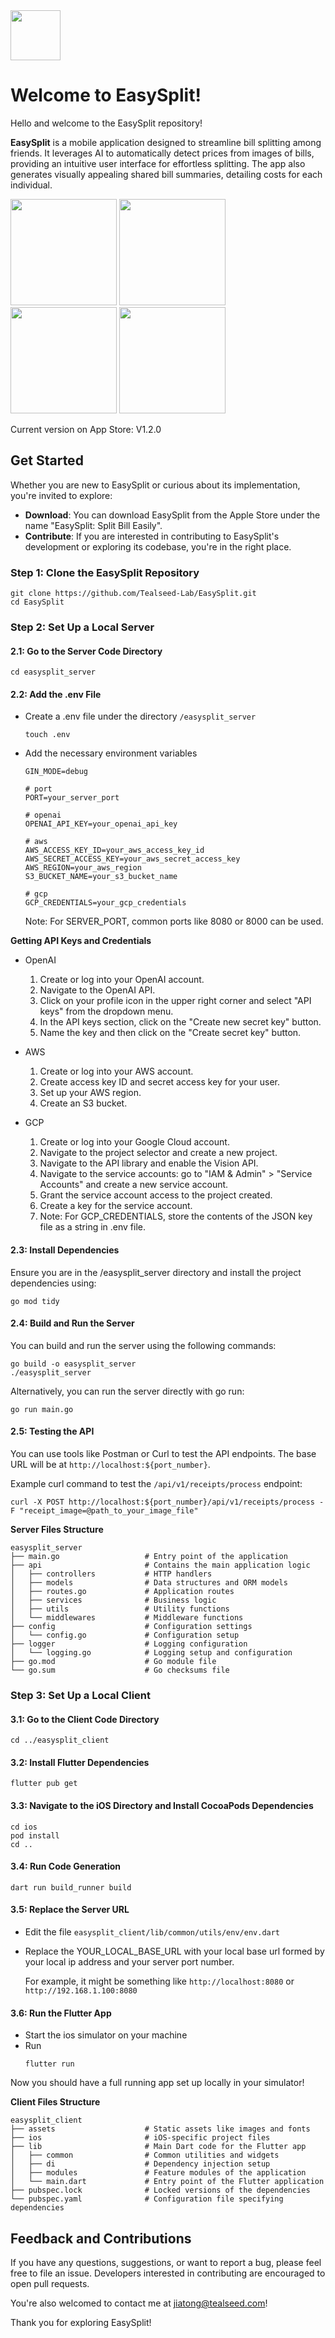 
<img src="images/icon.png" width="80" />

# Welcome to EasySplit!

Hello and welcome to the EasySplit repository!

**EasySplit** is a mobile application designed to streamline bill splitting among friends. It leverages AI to automatically detect prices from images of bills, providing an intuitive user interface for effortless splitting. The app also generates visually appealing shared bill summaries, detailing costs for each individual.

<img src="images/preview1.png" width="170" /> <img src="images/preview2.png" width="170" /> <img src="images/preview3.png" width="170" /> <img src="images/preview4.png" width="170" />

Current version on App Store: V1.2.0


## Get Started


Whether you are new to EasySplit or curious about its implementation, you're invited to explore:

- **Download**: You can download EasySplit from the Apple Store under the name "EasySplit: Split Bill Easily".
- **Contribute**: If you are interested in contributing to EasySplit's development or exploring its codebase, you're in the right place.

### Step 1: Clone the EasySplit Repository
```
git clone https://github.com/Tealseed-Lab/EasySplit.git
cd EasySplit
```

### Step 2: Set Up a Local Server

#### 2.1: Go to the Server Code Directory
```
cd easysplit_server
```
#### 2.2: Add the .env File
- Create a .env file under the directory `/easysplit_server`
    ```
    touch .env
    ```
- Add the necessary environment variables
    ```
    GIN_MODE=debug

    # port
    PORT=your_server_port

    # openai
    OPENAI_API_KEY=your_openai_api_key

    # aws
    AWS_ACCESS_KEY_ID=your_aws_access_key_id
    AWS_SECRET_ACCESS_KEY=your_aws_secret_access_key
    AWS_REGION=your_aws_region
    S3_BUCKET_NAME=your_s3_bucket_name

    # gcp
    GCP_CREDENTIALS=your_gcp_credentials
    ```
    Note: For SERVER_PORT, common ports like 8080 or 8000 can be used.

**Getting API Keys and Credentials**
- OpenAI
    1. Create or log into your OpenAI account.
    2. Navigate to the OpenAI API.
    3. Click on your profile icon in the upper right corner and select "API keys" from the dropdown menu.
    4. In the API keys section, click on the "Create new secret key" button.
    5. Name the key and then click on the "Create secret key" button.

- AWS
    1. Create or log into your AWS account.
    2. Create access key ID and secret access key for your user.
    3. Set up your AWS region.
    4. Create an S3 bucket.

- GCP
    1. Create or log into your Google Cloud account.
    2. Navigate to the project selector and create a new project.
    3. Navigate to the API library and enable the Vision API.
    4. Navigate to the service accounts: go to "IAM & Admin" > "Service Accounts" and create a new service account.
    5. Grant the service account access to the project created.
    6. Create a key for the service account.
    7. Note: For GCP_CREDENTIALS, store the contents of the JSON key file as a string in .env file.


#### 2.3: Install Dependencies

Ensure you are in the /easysplit_server directory and install the project dependencies using:
```
go mod tidy
```

#### 2.4: Build and Run the Server

You can build and run the server using the following commands:
```
go build -o easysplit_server
./easysplit_server
```
Alternatively, you can run the server directly with go run:
```
go run main.go
```
#### 2.5: Testing the API
You can use tools like Postman or Curl to test the API endpoints. The base URL will be at `http://localhost:${port_number}`.

Example curl command to test the `/api/v1/receipts/process` endpoint:
```
curl -X POST http://localhost:${port_number}/api/v1/receipts/process -F "receipt_image=@path_to_your_image_file"
```

**Server Files Structure**

```
easysplit_server
├── main.go                   # Entry point of the application
├── api                       # Contains the main application logic
│   ├── controllers           # HTTP handlers
│   ├── models                # Data structures and ORM models
│   ├── routes.go             # Application routes
│   ├── services              # Business logic
│   ├── utils                 # Utility functions
│   └── middlewares           # Middleware functions
├── config                    # Configuration settings
│   └── config.go             # Configuration setup
├── logger                    # Logging configuration
│   └── logging.go            # Logging setup and configuration
├── go.mod                    # Go module file
└── go.sum                    # Go checksums file
```

### Step 3: Set Up a Local Client

#### 3.1: Go to the Client Code Directory
```
cd ../easysplit_client
```

#### 3.2: Install Flutter Dependencies
```
flutter pub get
```

#### 3.3: Navigate to the iOS Directory and Install CocoaPods Dependencies
```
cd ios
pod install
cd ..
```

#### 3.4: Run Code Generation
```
dart run build_runner build
```

#### 3.5: Replace the Server URL
- Edit the file `easysplit_client/lib/common/utils/env/env.dart`
- Replace the YOUR_LOCAL_BASE_URL with your local base url formed by your local ip address and your server port number. 

    For example, it might be something like `http://localhost:8080` or `http://192.168.1.100:8080`

#### 3.6: Run the Flutter App
- Start the ios simulator on your machine
- Run 
    ```
    flutter run
    ```

Now you should have a full running app set up locally in your simulator! 

**Client Files Structure**

```
easysplit_client
├── assets                    # Static assets like images and fonts
├── ios                       # iOS-specific project files
├── lib                       # Main Dart code for the Flutter app
│   ├── common                # Common utilities and widgets
│   ├── di                    # Dependency injection setup
│   ├── modules               # Feature modules of the application
│   └── main.dart             # Entry point of the Flutter application
├── pubspec.lock              # Locked versions of the dependencies
└── pubspec.yaml              # Configuration file specifying dependencies

```

## Feedback and Contributions
If you have any questions, suggestions, or want to report a bug, please feel free to file an issue. Developers interested in contributing are encouraged to open pull requests.

You're also welcomed to contact me at jiatong@tealseed.com! 

Thank you for exploring EasySplit!